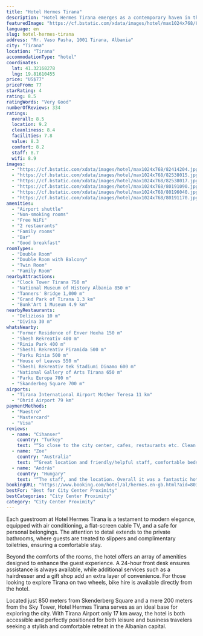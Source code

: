 ```yaml
---
title: "Hotel Hermes Tirana"
description: "Hotel Hermes Tirana emerges as a contemporary haven in the heart of Tirana's vibrant Blloku area, merely a stone's throw away from the iconic Skanderbeg Square."
featuredImage: "https://cf.bstatic.com/xdata/images/hotel/max1024x768/82414204.jpg?k=6cc567a22b4869c47b1974ddb057815805196382a393e56c88d7421468e8598a&o=&hp=1"
language: en
slug: hotel-hermes-tirana
address: "Rr. Vaso Pasha, 1001 Tirana, Albania"
city: "Tirana"
location: "Tirana"
accommodationType: "hotel"
coordinates:
  lat: 41.32168278
  lng: 19.81610455
price: "US$77"
priceFrom: 77
starRating: 4
rating: 8.5
ratingWords: "Very Good"
numberOfReviews: 334
ratings:
  overall: 8.5
  location: 9.2
  cleanliness: 8.4
  facilities: 7.8
  value: 8.3
  comfort: 8.2
  staff: 8.7
  wifi: 8.9
images:
  - "https://cf.bstatic.com/xdata/images/hotel/max1024x768/82414204.jpg?k=6cc567a22b4869c47b1974ddb057815805196382a393e56c88d7421468e8598a&o=&hp=1"
  - "https://cf.bstatic.com/xdata/images/hotel/max1024x768/82538015.jpg?k=6740a357d7be613d558073481982cfd9d7fb0e8fbfd2400c8f337cc55524faec&o=&hp=1"
  - "https://cf.bstatic.com/xdata/images/hotel/max1024x768/82538017.jpg?k=4a12e708e046bf14143826ee7b81d31513fa48fbce3da80e63d2dbfaa56dd3ea&o=&hp=1"
  - "https://cf.bstatic.com/xdata/images/hotel/max1024x768/80191090.jpg?k=7887af2f5c4bc9ccdb120beecbc9eb5711cb6bb9fb7f8c0f6a0760cf5110a713&o=&hp=1"
  - "https://cf.bstatic.com/xdata/images/hotel/max1024x768/80196040.jpg?k=a325bc99aa476aab1200d99993f7be569236c58b7d556b1397ba612e4a75ed07&o=&hp=1"
  - "https://cf.bstatic.com/xdata/images/hotel/max1024x768/80191170.jpg?k=9f54b3b1e022d3d023edf3259bd8a77a31154e38486032d0f186c20b31657c7e&o=&hp=1"
amenities:
  - "Airport shuttle"
  - "Non-smoking rooms"
  - "Free WiFi"
  - "2 restaurants"
  - "Family rooms"
  - "Bar"
  - "Good breakfast"
roomTypes:
  - "Double Room"
  - "Double Room with Balcony"
  - "Twin Room"
  - "Family Room"
nearbyAttractions:
  - "Clock Tower Tirana 750 m"
  - "National Museum of History Albania 850 m"
  - "Tanners' Bridge 1,000 m"
  - "Grand Park of Tirana 1.3 km"
  - "Bunk'Art 1 Museum 4.9 km"
nearbyRestaurants:
  - "Deliziosa 10 m"
  - "Divina 30 m"
whatsNearby:
  - "Former Residence of Enver Hoxha 150 m"
  - "Shesh Rekreativ 400 m"
  - "Rinia Park 400 m"
  - "Sheshi Rekreativ Piramida 500 m"
  - "Parku Rinia 500 m"
  - "House of Leaves 550 m"
  - "Sheshi Rekreativ tek Stadiumi Dinamo 600 m"
  - "National Gallery of Arts Tirana 650 m"
  - "Parku Europa 700 m"
  - "Skanderbeg Square 700 m"
airports:
  - "Tirana International Airport Mother Teresa 11 km"
  - "Ohrid Airport 79 km"
paymentMethods:
  - "Maestro"
  - "Mastercard"
  - "Visa"
reviews:
  - name: "Cihanser"
    country: "Turkey"
    text: "“So close to the city center, cafes, restaurants etc. Clean and comfortable. Easy check in and check out.”"
  - name: "Zoe"
    country: "Australia"
    text: "“Great location and friendly/helpful staff, comfortable beds Security staff man the hotel at nighttime which made us feel safe and secure”"
  - name: "András"
    country: "Hungary"
    text: "“The staff, and the location. Overall it was a fantastic hotel. Some stuff is definitely lacking, while other stuff is just brilliant (it's very similar to the whole city in this regard :D)”"
bookingURL: "https://www.booking.com/hotel/al/hermes.en-gb.html?aid=8035640"
bestFor: "Best for City Center Proximity"
bestCategories: "City Center Proximity"
category: "City Center Proximity"
---
```


Each guestroom at Hotel Hermes Tirana is a testament to modern elegance, equipped with air conditioning, a flat-screen cable TV, and a safe for personal belongings. The attention to detail extends to the private bathrooms, where guests are treated to slippers and complimentary toiletries, ensuring a comfortable stay.

Beyond the comforts of the rooms, the hotel offers an array of amenities designed to enhance the guest experience. A 24-hour front desk ensures assistance is always available, while additional services such as a hairdresser and a gift shop add an extra layer of convenience. For those looking to explore Tirana on two wheels, bike hire is available directly from the hotel.

Located just 850 meters from Skenderberg Square and a mere 200 meters from the Sky Tower, Hotel Hermes Tirana serves as an ideal base for exploring the city. With Tirana Airport only 17 km away, the hotel is both accessible and perfectly positioned for both leisure and business travelers seeking a stylish and comfortable retreat in the Albanian capital.